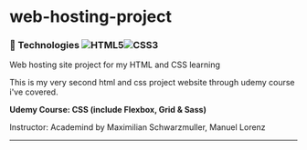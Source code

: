 # web-hosting-project  

### :wrench: Technologies ![HTML5](https://img.icons8.com/color/30/html-5.png)![CSS3](https://img.icons8.com/color/30/css3.png) 

Web hosting site project for my HTML and CSS learning

This is my very second html and css project website through udemy course i've covered.

**Udemy Course: CSS (include Flexbox, Grid & Sass)**


Instructor: Academind by Maximilian Schwarzmuller, Manuel Lorenz

___
